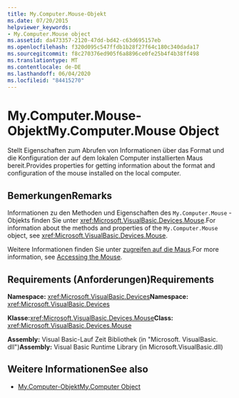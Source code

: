 ```yaml
---
title: My.Computer.Mouse-Objekt
ms.date: 07/20/2015
helpviewer_keywords:
- My.Computer.Mouse object
ms.assetid: da473357-2120-47dd-bd42-c63d695157eb
ms.openlocfilehash: f320d095c547ffdb1b28f27f64c180c340dada17
ms.sourcegitcommit: f8c270376ed905f6a8896ce0fe25b4f4b38ff498
ms.translationtype: MT
ms.contentlocale: de-DE
ms.lasthandoff: 06/04/2020
ms.locfileid: "84415270"
---
```

# <a name="mycomputermouse-object"></a><span data-ttu-id="79113-102">My.Computer.Mouse-Objekt</span><span class="sxs-lookup"><span data-stu-id="79113-102">My.Computer.Mouse Object</span></span>
<span data-ttu-id="79113-103">Stellt Eigenschaften zum Abrufen von Informationen über das Format und die Konfiguration der auf dem lokalen Computer installierten Maus bereit.</span><span class="sxs-lookup"><span data-stu-id="79113-103">Provides properties for getting information about the format and configuration of the mouse installed on the local computer.</span></span>  
  
## <a name="remarks"></a><span data-ttu-id="79113-104">Bemerkungen</span><span class="sxs-lookup"><span data-stu-id="79113-104">Remarks</span></span>  
 <span data-ttu-id="79113-105">Informationen zu den Methoden und Eigenschaften des `My.Computer.Mouse` -Objekts finden Sie unter <xref:Microsoft.VisualBasic.Devices.Mouse>.</span><span class="sxs-lookup"><span data-stu-id="79113-105">For information about the methods and properties of the `My.Computer.Mouse` object, see <xref:Microsoft.VisualBasic.Devices.Mouse>.</span></span>  
  
 <span data-ttu-id="79113-106">Weitere Informationen finden Sie unter [zugreifen auf die Maus](../../developing-apps/programming/computer-resources/accessing-the-mouse.md).</span><span class="sxs-lookup"><span data-stu-id="79113-106">For more information, see [Accessing the Mouse](../../developing-apps/programming/computer-resources/accessing-the-mouse.md).</span></span>  
  
## <a name="requirements"></a><span data-ttu-id="79113-107">Requirements (Anforderungen)</span><span class="sxs-lookup"><span data-stu-id="79113-107">Requirements</span></span>  
 <span data-ttu-id="79113-108">**Namespace:** <xref:Microsoft.VisualBasic.Devices></span><span class="sxs-lookup"><span data-stu-id="79113-108">**Namespace:** <xref:Microsoft.VisualBasic.Devices></span></span>  
  
 <span data-ttu-id="79113-109">**Klasse:**<xref:Microsoft.VisualBasic.Devices.Mouse></span><span class="sxs-lookup"><span data-stu-id="79113-109">**Class:** <xref:Microsoft.VisualBasic.Devices.Mouse></span></span>  
  
 <span data-ttu-id="79113-110">**Assembly:** Visual Basic-Lauf Zeit Bibliothek (in "Microsoft. VisualBasic. dll")</span><span class="sxs-lookup"><span data-stu-id="79113-110">**Assembly:** Visual Basic Runtime Library (in Microsoft.VisualBasic.dll)</span></span>  
  
## <a name="see-also"></a><span data-ttu-id="79113-111">Weitere Informationen</span><span class="sxs-lookup"><span data-stu-id="79113-111">See also</span></span>

- [<span data-ttu-id="79113-112">My.Computer-Objekt</span><span class="sxs-lookup"><span data-stu-id="79113-112">My.Computer Object</span></span>](my-computer-object.md)
